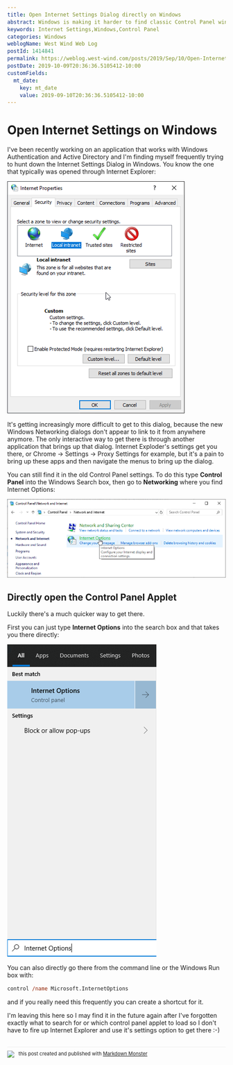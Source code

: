 ```yaml
---
title: Open Internet Settings Dialog directly on Windows
abstract: Windows is making it harder to find classic Control Panel windows and the Internet Settings dialog is no exception. The Networking options no longer have a link to it, so you have remember where to look for it. Here's a quick way to get to it.
keywords: Internet Settings,Windows,Control Panel
categories: Windows
weblogName: West Wind Web Log
postId: 1414841
permalink: https://weblog.west-wind.com/posts/2019/Sep/10/Open-Internet-Settings-Dialog-directly-on-Windows
postDate: 2019-10-09T20:36:36.5105412-10:00
customFields:
  mt_date:
    key: mt_date
    value: 2019-09-10T20:36:36.5105412-10:00
---
```

# Open Internet Settings on Windows

I've been recently working on an application that works with Windows Authentication and Active Directory and I'm finding myself frequently trying to hunt down the Internet Settings Dialog in Windows. You know the one that typically was opened through Internet Explorer:

![](InternetSettingsDialog.png)

It's getting increasingly more difficult to get to this dialog, because the new Windows Networking dialogs don't appear to link to it from anywhere anymore. The only interactive way to get there is through another application that brings up that dialog.  Internet Exploder's settings get you there, or Chrome -> Settings -> Proxy Settings for example, but it's a pain to bring up these apps and then navigate the menus to bring up the dialog.

You can still find it in the old Control Panel settings. To do this type **Control Panel** into the Windows Search box, then go to **Networking** where you find Internet Options:

![](InternetSettingsDialoginControlPanel.png)

## Directly open the Control Panel Applet
Luckily there's a much quicker way to get there. 

First you can just type **Internet Options** into the search box and that takes you there directly:

![](SearchBoxInternetOptions.png)

You can also directly go there from the command line or the Windows Run box with:

```ps
control /name Microsoft.InternetOptions
```

and if you really need this frequently you can create a shortcut for it.

I'm leaving this here so I may find it in the future again after I've forgotten exactly what to search for or which control panel applet to load so I don't have to fire up Internet Explorer and use it's settings option to get there :-)

<div style="margin-top: 30px;font-size: 0.8em;
            border-top: 1px solid #eee;padding-top: 8px;">
    <img src="https://markdownmonster.west-wind.com/favicon.png"
         style="height: 20px;float: left; margin-right: 10px;"/>
    this post created and published with 
    <a href="https://markdownmonster.west-wind.com" 
       target="top">Markdown Monster</a> 
</div>